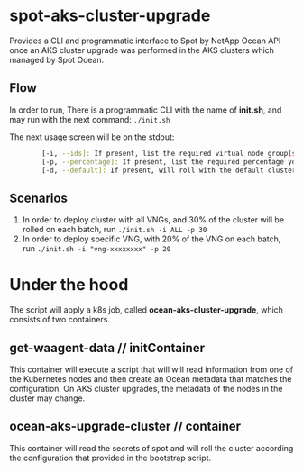 # spot-aks-cluster-upgrade

Provides a CLI and programmatic interface to Spot by NetApp Ocean API once an AKS cluster upgrade was performed in the AKS clusters which managed by Spot Ocean.

## Flow
In order to run, There is a programmatic CLI with the name of **init.sh**, and may run with the next command:
`./init.sh`

The next usage screen will be on the stdout:
```bash Usage: ./init.sh Options:
        [-i, --ids]: If present, list the required virtual node group(s) to roll (vng-xxxxxxxx,...)
        [-p, --percentage]: If present, list the required percentage you want to roll the cluster. Integer 0-100
        [-d, --default]: If present, will roll with the default cluster roll (all cluster will be rolled, 20% per batch) - accepts true/1 in order to run.
```

## Scenarios
1. In order to deploy cluster with all VNGs, and 30% of the cluster will be rolled on each batch, run `./init.sh -i ALL -p 30`
2. In order to deploy specific VNG, with 20% of the VNG on each batch, run `./init.sh -i "vng-xxxxxxxx" -p 20`


# Under the hood
The script will apply a k8s job, called **ocean-aks-cluster-upgrade**, which consists of two containers.
## get-waagent-data // initContainer
This container will execute a script that will will read information from one of the Kubernetes nodes and then create an Ocean metadata that matches the configuration. On AKS cluster upgrades, the metadata of the nodes in the cluster may change.
## ocean-aks-upgrade-cluster // container
This container will read the secrets of spot and will roll the cluster according the configuration that provided in the bootstrap script.

